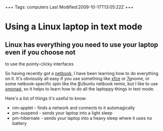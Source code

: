 +++
Tags: computers
Last Modified:2009-10-17T13:05:22Z
+++
# Using a Linux laptop in text mode

## Linux has everything you need to use your laptop even if you choose not
to use the pointy-clicky interfaces

So having recently got a [netbook,][5] I have been learning how to do
everything on it. It's obviously all easy if you use something like
[xfce][6] or [7]gnome, or some netbook-specific spin like the [8]Ubuntu
netbook remix, but I like to use [xmonad,][9] so it helps to learn how to
do all the laptoppy things in text mode.

Here's a list of things it's useful to know:
* nm-applet - finds a network and connects to it automagically
* pm-suspend - sends your laptop into a light sleep
* pm-hibernate - sends your laptop into a heavy sleep where it uses
no battery

[1]: http://www.uncarved.com/articles/textmode
[2]: http://www.uncarved.com/
[3]: http://www.uncarved.com/articles/contact
[4]: http://www.uncarved.com/login/
[5]: http://www.uncarved.com/blog/netbook.mrk
[6]: http://www.xfce.org/
[7]: http://www.gnome.org/
[8]: http://www.ubuntu.com/GetUbuntu/download-netbook
[9]: http://xmonad.org/
[10]: http://www.uncarved.com/tags/computers
[11]: mailto:sean@uncarved.com
[12]: http://creativecommons.org/licenses/by-sa/4.0/
